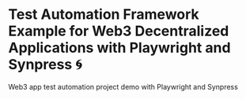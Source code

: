 # Test Automation Framework Example for Web3 Decentralized Applications with Playwright and Synpress 🌀

Web3 app test automation project demo with Playwright and Synpress
